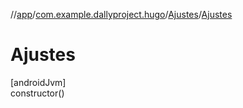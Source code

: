 //[app](../../../index.md)/[com.example.dallyproject.hugo](../index.md)/[Ajustes](index.md)/[Ajustes](-ajustes.md)

# Ajustes

[androidJvm]\
constructor()

